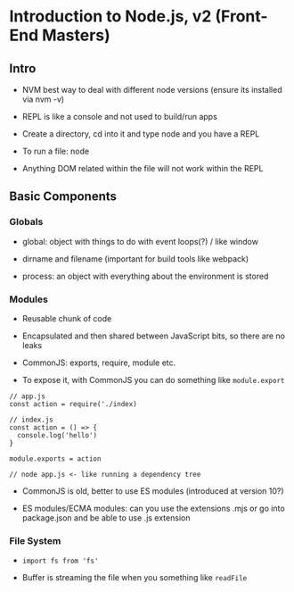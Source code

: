 # Introduction to Node.js, v2 (Front-End Masters)

## Intro

- NVM best way to deal with different node versions (ensure its installed via nvm -v)

- REPL is like a console and not used to build/run apps

- Create a directory, cd into it and type node and you have a REPL

- To run a file: node <file-name>

- Anything DOM related within the file will not work within the REPL

## Basic Components

### Globals

- global: object with things to do with event loops(?) / like window

- dirname and filename (important for build tools like webpack)

- process: an object with everything about the environment is stored

### Modules

- Reusable chunk of code

- Encapsulated and then shared between JavaScript bits, so there are no leaks

- CommonJS: exports, require, module etc.

- To expose it, with CommonJS you can do something like `module.export`

```
// app.js
const action = require('./index)

// index.js
const action = () => {
  console.log('hello')
}

module.exports = action

// node app.js <- like running a dependency tree
```

- CommonJS is old, better to use ES modules (introduced at version 10?)

- ES modules/ECMA modules: can you use the extensions .mjs or go into package.json and be able to use .js extension

### File System

- `import fs from 'fs'`

- Buffer is streaming the file when you something like `readFile`
